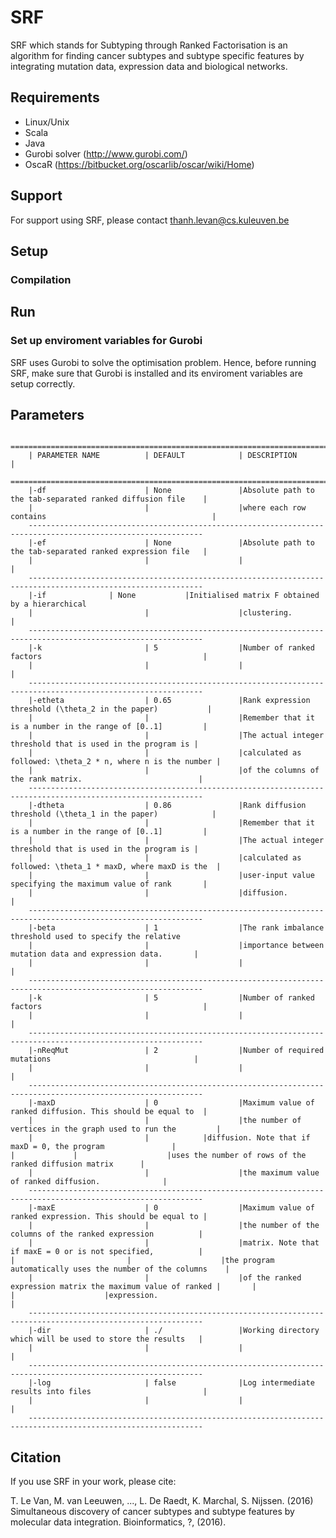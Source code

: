 SRF
=======================

SRF which stands for Subtyping through Ranked Factorisation is an algorithm for finding cancer subtypes 
and subtype specific features by integrating mutation data, expression data and biological networks.


Requirements
------------------------

* Linux/Unix
* Scala
* Java
* Gurobi solver (http://www.gurobi.com/)
* OscaR (https://bitbucket.org/oscarlib/oscar/wiki/Home)

Support
------------------------
For support using SRF, please contact thanh.levan@cs.kuleuven.be

Setup
------------------------

### Compilation




Run
------------------------

### Set up enviroment variables for Gurobi
SRF uses Gurobi to solve the optimisation problem. Hence, before running SRF, make sure that
Gurobi is installed and its enviroment variables are setup correctly.

## Parameters

        =============================================================================================================
        | PARAMETER NAME          | DEFAULT            | DESCRIPTION                                                |
        =============================================================================================================
        |-df          	          | None               |Absolute path to the tab-separated ranked diffusion file    |
        |                         |                    |where each row contains                                     |
        -------------------------------------------------------------------------------------------------------------
        |-ef                      | None               |Absolute path to the tab-separated ranked expression file   |
        |                         |                    |                                 			    |
        -------------------------------------------------------------------------------------------------------------
        |-if       		  | None	       |Initialised matrix F obtained by a hierarchical 		  
        |                         |                    |clustering.                   				    |
        -------------------------------------------------------------------------------------------------------------        
        |-k                       | 5                  |Number of ranked factors                                    |
        |                         |                    |                                                            |
        -------------------------------------------------------------------------------------------------------------
        |-etheta                  | 0.65               |Rank expression threshold (\theta_2 in the paper)           |
        |                         |                    |Remember that it is a number in the range of [0..1]         |
        |                         |                    |The actual integer threshold that is used in the program is |
        |                         |                    |calculated as followed: \theta_2 * n, where n is the number |
        |                         |                    |of the columns of the rank matrix.                          |
        -------------------------------------------------------------------------------------------------------------
        |-dtheta                  | 0.86               |Rank diffusion threshold (\theta_1 in the paper)            |
        |                         |                    |Remember that it is a number in the range of [0..1]         |
        |                         |                    |The actual integer threshold that is used in the program is |
        |                         |                    |calculated as followed: \theta_1 * maxD, where maxD is the  |
        |                         |                    |user-input value specifying the maximum value of rank       |
        |                         |                    |diffusion.						    |
        -------------------------------------------------------------------------------------------------------------
        |-beta                    | 1                  |The rank imbalance threshold used to specify the relative 
        |                         |                    |importance between mutation data and expression data.       |
        |                         |                    |                                                            |
        -------------------------------------------------------------------------------------------------------------
        |-k                       | 5                  |Number of ranked factors                                    |
        |                         |                    |                                                            |
        -------------------------------------------------------------------------------------------------------------
        |-nReqMut                 | 2                  |Number of required mutations                                |
        |                         |                    |                                                            |
        -------------------------------------------------------------------------------------------------------------
        |-maxD                    | 0                  |Maximum value of ranked diffusion. This should be equal to  |
        |                         |                    |the number of vertices in the graph used to run the         |
        |                         |		       |diffusion. Note that if maxD = 0, the program               |
	|			  |                    |uses the number of rows of the ranked diffusion matrix      |
        |                         |                    |the maximum value of ranked diffusion.			    |
        -------------------------------------------------------------------------------------------------------------
        |-maxE                    | 0                  |Maximum value of ranked expression. This should be equal to |
        |                         |                    |the number of the columns of the ranked expression          |
        |                         |                    |matrix. Note that if maxE = 0 or is not specified,          |
	|                         |                    |the program automatically uses the number of the columns    |
        |                         |                    |of the ranked expression matrix the maximum value of ranked | 		|                         |                    |expression.			                            |
        -------------------------------------------------------------------------------------------------------------
        |-dir                     | ./                 |Working directory which will be used to store the results   |
        |                         |                    |                                                            |
        -------------------------------------------------------------------------------------------------------------
        |-log                     | false              |Log intermediate results into files                         |
        |                         |                    |                                                            |
        -------------------------------------------------------------------------------------------------------------


Citation
------------------------
If you use SRF in your work, please cite:

T. Le Van, M. van Leeuwen, ..., L. De Raedt, K. Marchal, S. Nijssen. (2016) Simultaneous discovery of cancer subtypes and subtype features by molecular data integration. Bioinformatics, ?, (2016).
